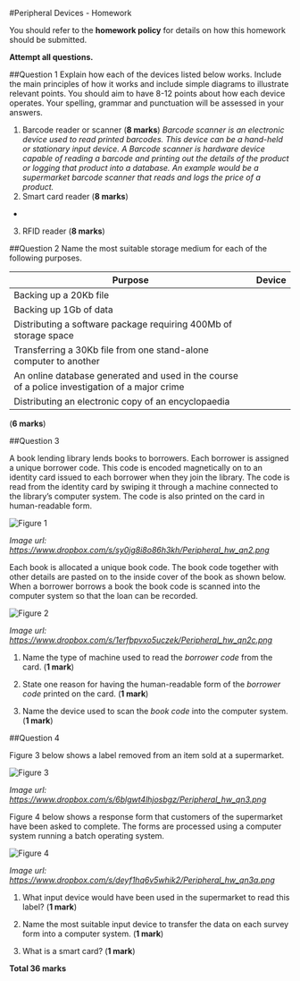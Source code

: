 #Peripheral Devices - Homework

You should refer to the **homework policy** for details on how this homework should be submitted.

**Attempt all questions.**

##Question 1
Explain how each of the devices listed below works. Include the main principles of how it works and include simple diagrams to illustrate relevant points. You should aim to have 8-12 points about how each device operates. Your spelling, grammar and punctuation will be assessed in your answers.

1. Barcode reader or scanner (**8 marks**)
*Barcode scanner is an electronic device used to read printed barcodes. This device can be a hand-held or stationary input device. A Barcode scanner is hardware device capable of reading a barcode and printing out the details of the product or logging that product into a database.*
*An example would be a supermarket barcode scanner that reads and logs the price of a product.*
2. Smart card reader (**8 marks**)
*
3. RFID reader (**8 marks**)

##Question 2
Name the most suitable storage medium for each of the following purposes.

|Purpose|Device|
|-------|------|
|Backing up a 20Kb file| |
|Backing up 1Gb of data| |
|Distributing a software package requiring 400Mb of storage space| |
|Transferring a 30Kb file from one stand-alone computer to another| |
|An online database generated and used in the course of a police investigation of a major crime| |
|Distributing an electronic copy of an encyclopaedia| |

(**6 marks**)

##Question 3

A book lending library lends books to borrowers. Each borrower is assigned a unique borrower code. This code is encoded magnetically on to an identity card issued to each borrower when they join the library. The code is read from the identity card by swiping it through a machine connected to the library’s computer system. The code is also printed on the card in human-readable form.

![](https://dl.dropbox.com/s/sy0jg8i8o86h3kh/Peripheral_hw_qn2.png?dl=0 "Figure 1")

*Image url: https://www.dropbox.com/s/sy0jg8i8o86h3kh/Peripheral_hw_qn2.png*

Each book is allocated a unique book code. The book code together with other details are pasted on to the inside cover of the book as shown below. When a borrower borrows a book the book code is scanned into the computer system so that the loan can be recorded.

![](https://dl.dropbox.com/s/1erfbpvxo5uczek/Peripheral_hw_qn2c.png?dl=0 "Figure 2")

*Image url: https://www.dropbox.com/s/1erfbpvxo5uczek/Peripheral_hw_qn2c.png*

1. Name the type of machine used to read the *borrower code* from the card. (**1 mark**)  

2. State one reason for having the human-readable form of the *borrower code* printed on the card. (**1 mark**)

3. Name the device used to scan the *book code* into the computer system. (**1 mark**)

##Question 4

Figure 3 below shows a label removed from an item sold at a supermarket.
 
![](https://dl.dropbox.com/s/6blgwt4lhjosbgz/Peripheral_hw_qn3.png?dl=0 "Figure 3")

*Image url: https://www.dropbox.com/s/6blgwt4lhjosbgz/Peripheral_hw_qn3.png*

Figure 4 below shows a response form that customers of the supermarket have been asked to complete. The forms are processed using a computer system running a batch operating system.
 
![](https://dl.dropbox.com/s/deyf1hq6v5whik2/Peripheral_hw_qn3a.png?dl=0 "Figure 4")

*Image url: https://www.dropbox.com/s/deyf1hq6v5whik2/Peripheral_hw_qn3a.png*

1. What input device would have been used in the supermarket to read this label? (**1 mark**)

2. Name the most suitable input device to transfer the data on each survey form into a computer system. (**1 mark**)

3. What is a smart card? (**1 mark**)


**Total 36 marks**
